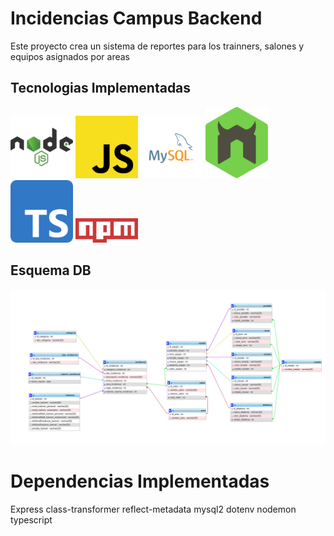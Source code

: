 # Incidencias Campus Backend

Este proyecto crea un sistema de reportes para los trainners, salones y equipos asignados por areas

## Tecnologias Implementadas

<div>
<img src="img/nodejs-1-logo.svg" alt="MySQL Logo" width="100">
<img src="img/Unofficial_JavaScript_logo_2.svg.png" alt="MySQL Logo" width="100">
<img src="img/mysql-logo.svg" alt="MySQL Logo" width="100">
<img src="img/nodemon.svg" alt="MySQL Logo" width="100">
<img src="img/Typescript_logo_2020.svg.png" alt="MySQL Logo" width="100">
<img src="img/2560px-Npm-logo.svg.png" alt="MySQL Logo" width="100">
</div>


## Esquema DB

<img src="img/Screenshot%20from%202023-07-17%2006-34-58.png">

# Dependencias Implementadas

Express
class-transformer
reflect-metadata
mysql2
dotenv
nodemon
typescript